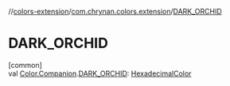 //[colors-extension](../../index.md)/[com.chrynan.colors.extension](index.md)/[DARK_ORCHID](-d-a-r-k_-o-r-c-h-i-d.md)

# DARK_ORCHID

[common]\
val [Color.Companion](../../../colors-core/colors-core/com.chrynan.colors/-color/-companion/index.md).[DARK_ORCHID](-d-a-r-k_-o-r-c-h-i-d.md): [HexadecimalColor](../../../colors-core/colors-core/com.chrynan.colors/-hexadecimal-color/index.md)
